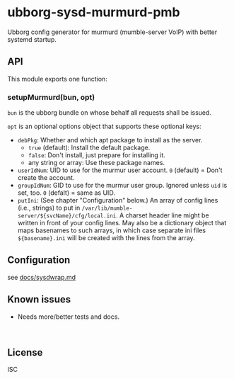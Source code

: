 ﻿
<!--#echo json="package.json" key="name" underline="=" -->
ubborg-sysd-murmurd-pmb
=======================
<!--/#echo -->

<!--#echo json="package.json" key="description" -->
Ubborg config generator for murmurd (mumble-server VoIP) with better systemd
startup.
<!--/#echo -->



API
---

This module exports one function:

### setupMurmurd(bun, opt)

`bun` is the ubborg bundle on whose behalf all requests shall be issued.

`opt` is an optional options object that supports these optional keys:

* `debPkg`: Whether and which apt package to install as the server.
  * `true` (default): Install the default package.
  * `false`: Don't install, just prepare for installing it.
  * any string or array: Use these package names.
* `userIdNum`: UID to use for the murmur user account.
  `0` (default) = Don't create the account.
* `groupIdNum`: GID to use for the murmur user group.
  Ignored unless `uid` is set, too. `0` (defalt) = same as UID.
* `putIni`: (See chapter "Configuration" below.)
  An array of config lines (i.e., strings) to put in
  `/var/lib/mumble-server/${svcName}/cfg/local.ini`.
  A charset header line might be written in front of your config lines.
  May also be a dictionary object that maps basenames to such arrays,
  in which case separate ini files `${basename}.ini` will be created
  with the lines from the array.




<!--#toc stop="scan" -->


Configuration
-------------

see [docs/sysdwrap.md](docs/sysdwrap.md)




Known issues
------------

* Needs more/better tests and docs.




&nbsp;


License
-------
<!--#echo json="package.json" key=".license" -->
ISC
<!--/#echo -->
